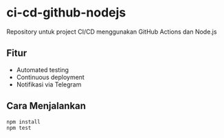 # ci-cd-github-nodejs

Repository untuk project CI/CD menggunakan GitHub Actions dan Node.js

## Fitur
- Automated testing
- Continuous deployment
- Notifikasi via Telegram

## Cara Menjalankan
```bash
npm install
npm test
